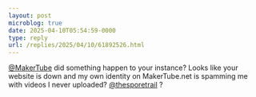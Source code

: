 ```yaml
---
layout: post
microblog: true
date: 2025-04-10T05:54:59-0000
type: reply
url: /replies/2025/04/10/61892526.html
---
```

<p><span class="h-card"><a href="https://micro.blog/MakerTube@mastodon.social" class="u-url mention">@MakerTube</a></span> did something happen to your instance? Looks like your website is down and my own identity on MakerTube.net is spamming me with videos I never uploaded? <span class="h-card"><a href="https://micro.blog/thesporetrail@makertube.net" class="u-url mention">@thesporetrail</a></span> ?</p>
